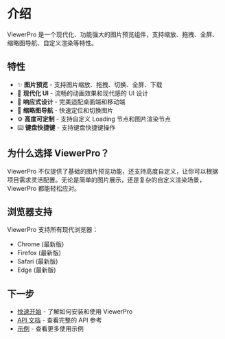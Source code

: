 # 介绍

ViewerPro 是一个现代化、功能强大的图片预览组件，支持缩放、拖拽、全屏、缩略图导航、自定义渲染等特性。

## 特性

- ✨ **图片预览** - 支持图片缩放、拖拽、切换、全屏、下载
- 🎨 **现代化 UI** - 流畅的动画效果和现代感的 UI 设计
- 📱 **响应式设计** - 完美适配桌面端和移动端
- 🎯 **缩略图导航** - 快速定位和切换图片
- ⚙️ **高度可定制** - 支持自定义 Loading 节点和图片渲染节点
- ⌨️ **键盘快捷键** - 支持键盘快捷键操作

## 为什么选择 ViewerPro？

ViewerPro 不仅提供了基础的图片预览功能，还支持高度自定义，让你可以根据项目需求灵活配置。无论是简单的图片展示，还是复杂的自定义渲染场景，ViewerPro 都能轻松应对。

## 浏览器支持

ViewerPro 支持所有现代浏览器：

- Chrome (最新版)
- Firefox (最新版)
- Safari (最新版)
- Edge (最新版)

## 下一步

- [快速开始](/guide/getting-started) - 了解如何安装和使用 ViewerPro
- [API 文档](/api/) - 查看完整的 API 参考
- [示例](/demos/basic) - 查看更多使用示例
